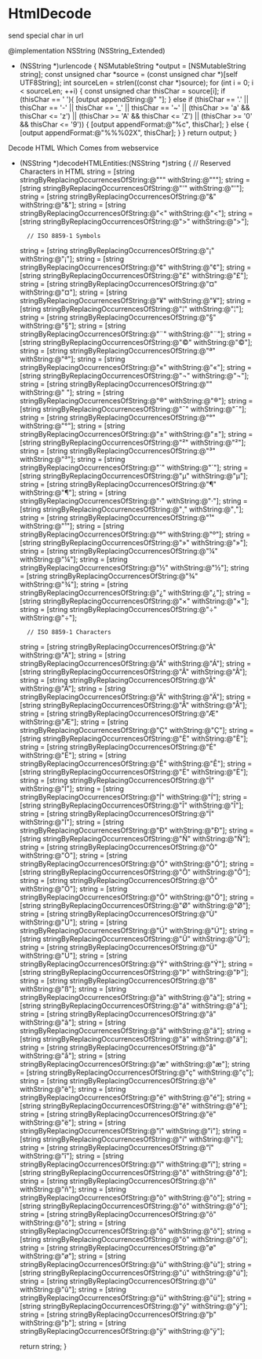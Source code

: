 # HtmlDecode

send special char in url


@implementation NSString (NSString_Extended)

- (NSString *)urlencode {
    NSMutableString *output = [NSMutableString string];
    const unsigned char *source = (const unsigned char *)[self UTF8String];
    int sourceLen = strlen((const char *)source);
    for (int i = 0; i < sourceLen; ++i) {
        const unsigned char thisChar = source[i];
        if (thisChar == ' '){
            [output appendString:@" "];
        } else if (thisChar == '.' || thisChar == '-' || thisChar == '_' || thisChar == '~' ||
                   (thisChar >= 'a' && thisChar <= 'z') ||
                   (thisChar >= 'A' && thisChar <= 'Z') ||
                   (thisChar >= '0' && thisChar <= '9')) {
            [output appendFormat:@"%c", thisChar];
        } else {
            [output appendFormat:@"%%%02X", thisChar];
        }
    }
    return output;
}



Decode HTML Which Comes from webservice

- (NSString *)decodeHTMLEntities:(NSString *)string {
        // Reserved Characters in HTML
    string = [string stringByReplacingOccurrencesOfString:@"&quot;" withString:@"\""];
    string = [string stringByReplacingOccurrencesOfString:@"&apos;" withString:@"'"];
    string = [string stringByReplacingOccurrencesOfString:@"&amp;" withString:@"&"];
    string = [string stringByReplacingOccurrencesOfString:@"&lt;" withString:@"<"];
    string = [string stringByReplacingOccurrencesOfString:@"&gt;" withString:@">"];
    
        // ISO 8859-1 Symbols
    string = [string stringByReplacingOccurrencesOfString:@"&iexcl;" withString:@"¡"];
    string = [string stringByReplacingOccurrencesOfString:@"&cent;" withString:@"¢"];
    string = [string stringByReplacingOccurrencesOfString:@"&pound;" withString:@"£"];
    string = [string stringByReplacingOccurrencesOfString:@"&curren;" withString:@"¤"];
    string = [string stringByReplacingOccurrencesOfString:@"&yen;" withString:@"¥"];
    string = [string stringByReplacingOccurrencesOfString:@"&brvbar;" withString:@"¦"];
    string = [string stringByReplacingOccurrencesOfString:@"&sect;" withString:@"§"];
    string = [string stringByReplacingOccurrencesOfString:@"&uml;" withString:@"¨"];
    string = [string stringByReplacingOccurrencesOfString:@"&copy;" withString:@"©"];
    string = [string stringByReplacingOccurrencesOfString:@"&ordf;" withString:@"ª"];
    string = [string stringByReplacingOccurrencesOfString:@"&laquo;" withString:@"«"];
    string = [string stringByReplacingOccurrencesOfString:@"&not;" withString:@"¬"];
    string = [string stringByReplacingOccurrencesOfString:@"&shy;" withString:@" "];
    string = [string stringByReplacingOccurrencesOfString:@"&reg;" withString:@"®"];
    string = [string stringByReplacingOccurrencesOfString:@"&macr;" withString:@"¯"];
    string = [string stringByReplacingOccurrencesOfString:@"&deg;" withString:@"°"];
    string = [string stringByReplacingOccurrencesOfString:@"&plusmn;" withString:@"±"];
    string = [string stringByReplacingOccurrencesOfString:@"&sup2;" withString:@"²"];
    string = [string stringByReplacingOccurrencesOfString:@"&sup3;" withString:@"³"];
    string = [string stringByReplacingOccurrencesOfString:@"&acute;" withString:@"´"];
    string = [string stringByReplacingOccurrencesOfString:@"&micro;" withString:@"µ"];
    string = [string stringByReplacingOccurrencesOfString:@"&para;" withString:@"¶"];
    string = [string stringByReplacingOccurrencesOfString:@"&middot;" withString:@"·"];
    string = [string stringByReplacingOccurrencesOfString:@"&cedil;" withString:@"¸"];
    string = [string stringByReplacingOccurrencesOfString:@"&sup1;" withString:@"¹"];
    string = [string stringByReplacingOccurrencesOfString:@"&ordm;" withString:@"º"];
    string = [string stringByReplacingOccurrencesOfString:@"&raquo;" withString:@"»"];
    string = [string stringByReplacingOccurrencesOfString:@"&frac14;" withString:@"¼"];
    string = [string stringByReplacingOccurrencesOfString:@"&frac12;" withString:@"½"];
    string = [string stringByReplacingOccurrencesOfString:@"&frac34;" withString:@"¾"];
    string = [string stringByReplacingOccurrencesOfString:@"&iquest;" withString:@"¿"];
    string = [string stringByReplacingOccurrencesOfString:@"&times;" withString:@"×"];
    string = [string stringByReplacingOccurrencesOfString:@"&divide;" withString:@"÷"];
    
        // ISO 8859-1 Characters
    string = [string stringByReplacingOccurrencesOfString:@"&Agrave;" withString:@"À"];
    string = [string stringByReplacingOccurrencesOfString:@"&Aacute;" withString:@"Á"];
    string = [string stringByReplacingOccurrencesOfString:@"&Acirc;" withString:@"Â"];
    string = [string stringByReplacingOccurrencesOfString:@"&Atilde;" withString:@"Ã"];
    string = [string stringByReplacingOccurrencesOfString:@"&Auml;" withString:@"Ä"];
    string = [string stringByReplacingOccurrencesOfString:@"&Aring;" withString:@"Å"];
    string = [string stringByReplacingOccurrencesOfString:@"&AElig;" withString:@"Æ"];
    string = [string stringByReplacingOccurrencesOfString:@"&Ccedil;" withString:@"Ç"];
    string = [string stringByReplacingOccurrencesOfString:@"&Egrave;" withString:@"È"];
    string = [string stringByReplacingOccurrencesOfString:@"&Eacute;" withString:@"É"];
    string = [string stringByReplacingOccurrencesOfString:@"&Ecirc;" withString:@"Ê"];
    string = [string stringByReplacingOccurrencesOfString:@"&Euml;" withString:@"Ë"];
    string = [string stringByReplacingOccurrencesOfString:@"&Igrave;" withString:@"Ì"];
    string = [string stringByReplacingOccurrencesOfString:@"&Iacute;" withString:@"Í"];
    string = [string stringByReplacingOccurrencesOfString:@"&Icirc;" withString:@"Î"];
    string = [string stringByReplacingOccurrencesOfString:@"&Iuml;" withString:@"Ï"];
    string = [string stringByReplacingOccurrencesOfString:@"&ETH;" withString:@"Ð"];
    string = [string stringByReplacingOccurrencesOfString:@"&Ntilde;" withString:@"Ñ"];
    string = [string stringByReplacingOccurrencesOfString:@"&Ograve;" withString:@"Ò"];
    string = [string stringByReplacingOccurrencesOfString:@"&Oacute;" withString:@"Ó"];
    string = [string stringByReplacingOccurrencesOfString:@"&Ocirc;" withString:@"Ô"];
    string = [string stringByReplacingOccurrencesOfString:@"&Otilde;" withString:@"Õ"];
    string = [string stringByReplacingOccurrencesOfString:@"&Ouml;" withString:@"Ö"];
    string = [string stringByReplacingOccurrencesOfString:@"&Oslash;" withString:@"Ø"];
    string = [string stringByReplacingOccurrencesOfString:@"&Ugrave;" withString:@"Ù"];
    string = [string stringByReplacingOccurrencesOfString:@"&Uacute;" withString:@"Ú"];
    string = [string stringByReplacingOccurrencesOfString:@"&Ucirc;" withString:@"Û"];
    string = [string stringByReplacingOccurrencesOfString:@"&Uuml;" withString:@"Ü"];
    string = [string stringByReplacingOccurrencesOfString:@"&Yacute;" withString:@"Ý"];
    string = [string stringByReplacingOccurrencesOfString:@"&THORN;" withString:@"Þ"];
    string = [string stringByReplacingOccurrencesOfString:@"&szlig;" withString:@"ß"];
    string = [string stringByReplacingOccurrencesOfString:@"&agrave;" withString:@"à"];
    string = [string stringByReplacingOccurrencesOfString:@"&aacute;" withString:@"á"];
    string = [string stringByReplacingOccurrencesOfString:@"&acirc;" withString:@"â"];
    string = [string stringByReplacingOccurrencesOfString:@"&atilde;" withString:@"ã"];
    string = [string stringByReplacingOccurrencesOfString:@"&auml;" withString:@"ä"];
    string = [string stringByReplacingOccurrencesOfString:@"&aring;" withString:@"å"];
    string = [string stringByReplacingOccurrencesOfString:@"&aelig;" withString:@"æ"];
    string = [string stringByReplacingOccurrencesOfString:@"&ccedil;" withString:@"ç"];
    string = [string stringByReplacingOccurrencesOfString:@"&egrave;" withString:@"è"];
    string = [string stringByReplacingOccurrencesOfString:@"&eacute;" withString:@"é"];
    string = [string stringByReplacingOccurrencesOfString:@"&ecirc;" withString:@"ê"];
    string = [string stringByReplacingOccurrencesOfString:@"&euml;" withString:@"ë"];
    string = [string stringByReplacingOccurrencesOfString:@"&igrave;" withString:@"ì"];
    string = [string stringByReplacingOccurrencesOfString:@"&iacute;" withString:@"í"];
    string = [string stringByReplacingOccurrencesOfString:@"&icirc;" withString:@"î"];
    string = [string stringByReplacingOccurrencesOfString:@"&iuml;" withString:@"ï"];
    string = [string stringByReplacingOccurrencesOfString:@"&eth;" withString:@"ð"];
    string = [string stringByReplacingOccurrencesOfString:@"&ntilde;" withString:@"ñ"];
    string = [string stringByReplacingOccurrencesOfString:@"&ograve;" withString:@"ò"];
    string = [string stringByReplacingOccurrencesOfString:@"&oacute;" withString:@"ó"];
    string = [string stringByReplacingOccurrencesOfString:@"&ocirc;" withString:@"ô"];
    string = [string stringByReplacingOccurrencesOfString:@"&otilde;" withString:@"õ"];
    string = [string stringByReplacingOccurrencesOfString:@"&ouml;" withString:@"ö"];
    string = [string stringByReplacingOccurrencesOfString:@"&oslash;" withString:@"ø"];
    string = [string stringByReplacingOccurrencesOfString:@"&ugrave;" withString:@"ù"];
    string = [string stringByReplacingOccurrencesOfString:@"&uacute;" withString:@"ú"];
    string = [string stringByReplacingOccurrencesOfString:@"&ucirc;" withString:@"û"];
    string = [string stringByReplacingOccurrencesOfString:@"&uuml;" withString:@"ü"];
    string = [string stringByReplacingOccurrencesOfString:@"&yacute;" withString:@"ý"];
    string = [string stringByReplacingOccurrencesOfString:@"&thorn;" withString:@"þ"];
    string = [string stringByReplacingOccurrencesOfString:@"&yuml;" withString:@"ÿ"];
    
    return string;
}
